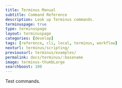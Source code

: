 ```yaml
---
title: Terminus Manual
subtitle: Command Reference
description: Look up Terminus commands.
terminuspage: true
type: terminuspage
layout: terminuspage
categories: [develop]
tags: [reference, cli, local, terminus, workflow]
nexturl: terminus/scripting/
previousurl: terminus/examples/
permalink: docs/terminus/:basename
image: terminus-thumbLarge
searchboost: 100
---
```


Test commands.

<Commands />